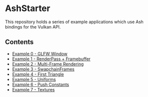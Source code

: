 # AshStarter

This repository holds a series of example applications which use Ash bindings
for the Vulkan API.

## Contents

- [Example 0 - GLFW Window](./examples/e0)
- [Example 1 - RenderPass + Framebuffer](./examples/e1)
- [Example 2 - Multi-Frame Rendering](./examples/e2)
- [Example 3 - SwapchainFrames](./examples/e3)
- [Example 4 - First Triangle](./examples/e4)
- [Example 5 - Uniforms](./examples/e5)
- [Example 6 - Push Constants](./examples/e6)
- [Example 7 - Textures](./examples/e6)
